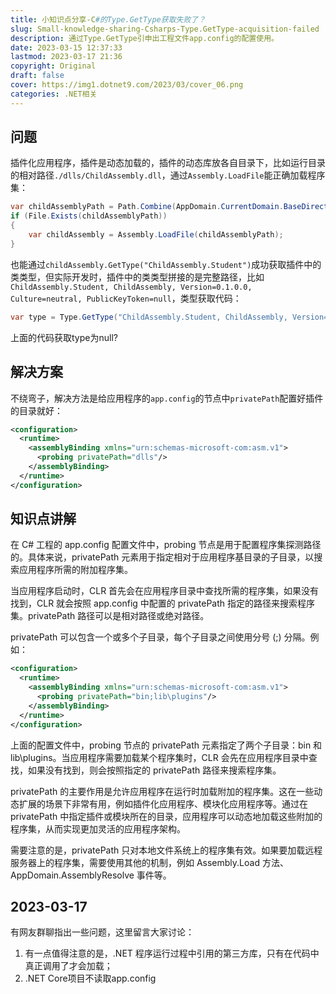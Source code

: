 ```yaml
---
title: 小知识点分享-C#的Type.GetType获取失败了？
slug: Small-knowledge-sharing-Csharps-Type.GetType-acquisition-failed
description: 通过Type.GetType引申出工程文件app.config的配置使用。
date: 2023-03-15 12:37:33
lastmod: 2023-03-17 21:36
copyright: Original
draft: false
cover: https://img1.dotnet9.com/2023/03/cover_06.png
categories: .NET相关
---
```


## 问题

插件化应用程序，插件是动态加载的，插件的动态库放各自目录下，比如运行目录的相对路径`./dlls/ChildAssembly.dll`，通过`Assembly.LoadFile`能正确加载程序集：

```csharp
var childAssemblyPath = Path.Combine(AppDomain.CurrentDomain.BaseDirectory, "dlls", "ChildAssembly.dll");
if (File.Exists(childAssemblyPath))
{
    var childAssembly = Assembly.LoadFile(childAssemblyPath);
}
```

也能通过`childAssembly.GetType("ChildAssembly.Student")`成功获取插件中的类类型，但实际开发时，插件中的类类型拼接的是完整路径，比如`ChildAssembly.Student, ChildAssembly, Version=0.1.0.0, Culture=neutral, PublicKeyToken=null`，类型获取代码：

```csharp
var type = Type.GetType("ChildAssembly.Student, ChildAssembly, Version=0.1.0.0, Culture=neutral, PublicKeyToken=null");
```

上面的代码获取type为null?

## 解决方案

不绕弯子，解决方法是给应用程序的`app.config`的节点中`privatePath`配置好插件的目录就好：

```xml
<configuration>
  <runtime>
    <assemblyBinding xmlns="urn:schemas-microsoft-com:asm.v1">
      <probing privatePath="dlls"/>
    </assemblyBinding>
  </runtime>
</configuration>
```

## 知识点讲解

在 C# 工程的 app.config 配置文件中，probing 节点是用于配置程序集探测路径的。具体来说，privatePath 元素用于指定相对于应用程序基目录的子目录，以搜索应用程序所需的附加程序集。

当应用程序启动时，CLR 首先会在应用程序目录中查找所需的程序集，如果没有找到，CLR 就会按照 app.config 中配置的 privatePath 指定的路径来搜索程序集。privatePath 路径可以是相对路径或绝对路径。

privatePath 可以包含一个或多个子目录，每个子目录之间使用分号 (;) 分隔。例如：

```xml
<configuration>
  <runtime>
    <assemblyBinding xmlns="urn:schemas-microsoft-com:asm.v1">
      <probing privatePath="bin;lib\plugins"/>
    </assemblyBinding>
  </runtime>
</configuration>
```

上面的配置文件中，probing 节点的 privatePath 元素指定了两个子目录：bin 和 lib\plugins。当应用程序需要加载某个程序集时，CLR 会先在应用程序目录中查找，如果没有找到，则会按照指定的 privatePath 路径来搜索程序集。

privatePath 的主要作用是允许应用程序在运行时加载附加的程序集。这在一些动态扩展的场景下非常有用，例如插件化应用程序、模块化应用程序等。通过在 privatePath 中指定插件或模块所在的目录，应用程序可以动态地加载这些附加的程序集，从而实现更加灵活的应用程序架构。

需要注意的是，privatePath 只对本地文件系统上的程序集有效。如果要加载远程服务器上的程序集，需要使用其他的机制，例如 Assembly.Load 方法、AppDomain.AssemblyResolve 事件等。

## 2023-03-17 

有网友群聊指出一些问题，这里留言大家讨论：

1. 有一点值得注意的是，.NET 程序运行过程中引用的第三方库，只有在代码中真正调用了才会加载；
2. .NET Core项目不读取app.config